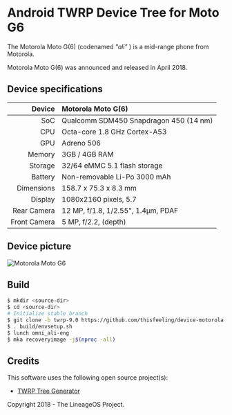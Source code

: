 # Android TWRP Device Tree for Moto G6

The Motorola Moto G(6) (codenamed _"ali"_ ) is a mid-range phone from Motorola.

Motorola Moto G(6) was announced and released in April 2018.

## Device specifications

| Device       | Motorola Moto G(6)
| -----------: | :---------------------------------------------- 
| SoC          | Qualcomm SDM450 Snapdragon 450 (14 nm)
| CPU          | Octa-core 1.8 GHz Cortex-A53
| GPU          | Adreno 506
| Memory       | 3GB / 4GB RAM
| Storage      | 32/64 eMMC 5.1 flash storage
| Battery      | Non-removable Li-Po 3000 mAh
| Dimensions   | 158.7 x 75.3 x 8.3 mm
| Display      | 1080x2160 pixels, 5.7
|Rear Camera   | 12 MP, f/1.8, 1/2.55", 1.4µm, PDAF
|Front Camera  | 5 MP, f/2.2, (depth)

## Device picture

![Motorola Moto G6](https://brmotorola.vteximg.com.br/arquivos/ids/159972-700-700/01-moto-g6-indigo.png "Motorola Moto G6")


## Build


```bash
$ mkdir <source-dir>
$ cd <source-dir>
# Initialize stable branch
$ git clone -b twrp-9.0 https://github.com/thisfeeling/device-motorola-ali-twrp device/motorola/ali
$ . build/envsetup.sh
$ lunch omni_ali-eng
$ mka recoveryimage -j$(nproc -all)
```

## Credits

This software uses the following open source project(s):

* [TWRP Tree Generator](https://github.com/twrpdtgen/twrpdtgen)

Copyright 2018 - The LineageOS Project.
